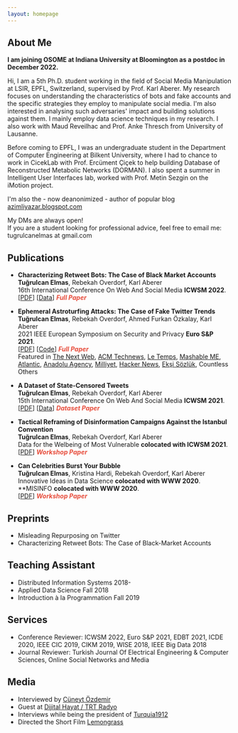 ```yaml
---
layout: homepage
---
```


## About Me

<b>I am joining OSOME at Indiana University at Bloomington as a postdoc in December 2022.</b>

Hi, I am a 5th Ph.D. student working in the field of Social Media Manipulation at LSIR, EPFL, Switzerland, supervised by Prof. Karl Aberer. My research focuses on understanding the characteristics of bots and fake accounts and the specific strategies they employ to manipulate social media. I'm also interested in analysing such adversaries' impact and building solutions against them. I mainly employ data science techniques in my research. I also work with Maud Reveilhac and Prof. Anke Thresch from University of Lausanne. 

Before coming to EPFL, I was an undergraduate student in the Department of Computer Engineering at Bilkent University, where I had to chance to work in CicekLab with Prof. Ercüment Çiçek to help building Database of Reconstructed Metabolic Networks (DORMAN). I also spent a summer in Intelligent User Interfaces lab, worked with Prof. Metin Sezgin on the iMotion project.

I'm also the - now deanonimized - author of popular blog [azimliyazar.blogspot.com](https://azimliyazar.blogspot.com)

My DMs are always open!<br/> 
If you are a student looking for professional advice, feel free to email me: tugrulcanelmas at gmail.com

## Publications

- **Characterizing Retweet Bots: The Case of Black Market Accounts**
  <br>
  **Tuğrulcan Elmas**, Rebekah Overdorf, Karl Aberer
  <br>
  16th International Conference On Web And Social Media **ICWSM 2022**.
  <br>
  [[PDF](https://arxiv.org/abs/2112.02366)] [[Data](https://github.com/tugrulz/RetweetBots)] <strong><i style="color:#e74d3c">Full Paper</i></strong>

- **Ephemeral Astroturfing Attacks: The Case of Fake Twitter Trends**
  <br>
  **Tuğrulcan Elmas**, Rebekah Overdorf, Ahmed Furkan Özkalay, Karl Aberer
  <br>
  2021 IEEE European Symposium on Security and Privacy **Euro S&P 2021**.
  <br>
  [[PDF](https://arxiv.org/pdf/1910.07783.pdf)] [[Code](https://github.com/tugrulz/EphemeralAstroturfing)] <strong><i style="color:#e74d3c">Full Paper</i></strong>
  <br>
  Featured in [The Next Web](https://thenextweb.com/news/twitter-trending-topics-algorithm-has-vulnerability-hackers-using-ephemeral-astroturfing-attacks), [ACM Technews](https://technews.acm.org/archives.cfm?fo=2021-06-jun/jun-04-2021.html), [Le Temps](https://www.letemps.ch/societe/une-etude-lepfl-indique-20-tendances-twitter-faussees-contenus-ephemeres), [Mashable ME](https://me.mashable.com/tech/14085/turkish-twitter-being-flooded-with-fake-trends-created-by-bots-that-manipulate-algorithms), [Atlantic](https://www.theatlantic.com/technology/archive/2021/09/twitter-should-abolish-trending-topics/620026/), [Anadolu Agency](https://www.aa.com.tr/en/world/half-of-twitter-trending-topics-in-turkey-found-to-be-fake/2269405), [Milliyet](https://www.milliyet.com.tr/yazarlar/savas-onemli/epfl-arastirmasina-gore-turkiye-twitter-gundeminde-yer-alan-trendlerin-yarisi-sahte-6525080), [Hacker News](https://news.ycombinator.com/item?id=27368214), [Ekşi Sözlük](https://eksisozluk.com/2-haziran-2021-twitter-manipulasyon-ifsasi--6937655), Countless Others


- **A Dataset of State-Censored Tweets**
  <br>
  **Tuğrulcan Elmas**, Rebekah Overdorf, Karl Aberer
  <br>
  15th International Conference On Web And Social Media **ICWSM 2021**.
  <br>
  [[PDF](https://arxiv.org/pdf/2101.05919.pdf)] [[Data](https://zenodo.org/record/4439509)] <strong><i style="color:#e74d3c">Dataset Paper</i></strong>

- **Tactical Reframing of Disinformation Campaigns Against the Istanbul Convention**
  <br>
  **Tuğrulcan Elmas**, Rebekah Overdorf, Karl Aberer
  <br>
  Data for the Welbeing of Most Vulnerable **colocated with ICWSM 2021**.
  <br>
  [[PDF](https://arxiv.org/abs/2105.13398)] <strong><i style="color:#e74d3c">Workshop Paper</i></strong>

- **Can Celebrities Burst Your Bubble**
  <br>
  **Tuğrulcan Elmas**, Kristina Hardi, Rebekah Overdorf, Karl Aberer
  <br>
  Innovative Ideas in Data Science **colocated with WWW 2020**.
  **MISINFO **colocated with WWW 2020**.
  <br>
  [[PDF](https://arxiv.org/pdf/2003.06857.pdf)] <strong><i style="color:#e74d3c">Workshop Paper</i></strong>

## Preprints
- Misleading Repurposing on Twitter
- Characterizing Retweet Bots: The Case of Black-Market Accounts

## Teaching Assistant
- Distributed Information Systems 2018-
- Applied Data Science Fall 2018
- Introduction à la Programmation Fall 2019

## Services
- Conference Reviewer: ICWSM 2022, Euro S&P 2021, EDBT 2021, ICDE 2020, IEEE CIC 2019, CIKM 2019, WISE 2018, IEEE Big Data 2018
- Journal Reviewer: Turkish Journal Of Electrical Engineering & Computer Sciences, Online Social Networks and Media

## Media
- Interviewed by [Cüneyt Özdemir](https://www.youtube.com/watch?v=mxb-6Vbzz-I)
- Guest at [Dijital Hayat / TRT Radyo](https://www.youtube.com/watch?v=enAC3C_Q-44)
- Interviews while being the president of [Turquia1912](https://www.youtube.com/watch?v=GyJOCltA1Ak&list=PLrrZ8PX0n3IxYN9PcEGmJnGn4nvZypC2-)
- Directed the Short Film [Lemongrass](https://www.youtube.com/watch?v=_vbw9gL60gA)





